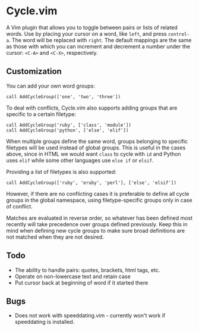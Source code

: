 Cycle.vim
=========

A Vim plugin that allows you to toggle between pairs or lists of related words.
Use by placing your cursor on a word, like `left`, and press `control-a`.
The word will be replaced with `right`.
The default mappings are the same as those with which you can increment and
decrement a number under the cursor: `<C-A>` and `<C-X>`, respectively.

Customization
-------------

You can add your own word groups:

    call AddCycleGroup(['one', 'two', 'three'])

To deal with conflicts, Cycle.vim also supports adding groups that are specific
to a certain filetype:

    call AddCycleGroup('ruby', ['class', 'module'])
    call AddCycleGroup('python', ['else', 'elif'])

When multiple groups define the same word, groups belonging to specific
filetypes will be used instead of global groups. This is useful in the cases
above, since in HTML we would want `class` to cycle with `id` and Python uses
`elif` while some other languages use `else if` or `elsif`.

Providing a list of filetypes is also supported:

    call AddCycleGroup(['ruby', 'eruby', 'perl'], ['else', 'elsif'])

However, if there are no conflicting cases it is preferable to define all cycle
groups in the global namespace, using filetype-specific groups only in case of
conflict.

Matches are evaluated in reverse order, so whatever has been defined most
recently will take precedence over groups defined previously. Keep this in mind
when defining new cycle groups to make sure broad definitions are not matched
when they are not desired.


Todo
----

- The ability to handle pairs: quotes, brackets, html tags, etc.
- Operate on non-lowercase text and retain case
- Put cursor back at beginning of word if it started there

Bugs
----

- Does not work with speeddating.vim - currently won't work if speeddating is
  installed.

